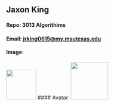 ## Jaxon King
#### Repo: 3013 Algorithims
#### Email: jrking0615@my.msutexas.edu
#### Image:
<img src="https://imgur.com/a/4MQ6ig6" width="80">
#### Avatar: 
<img src="https://avatars.githubusercontent.com/u/124739591?v=4" width="100">
